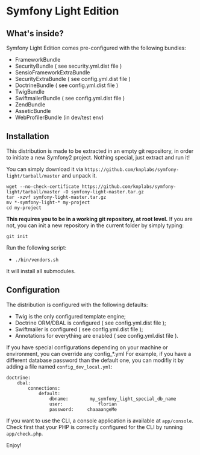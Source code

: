 Symfony Light Edition
=================

What's inside?
--------------

Symfony Light Edition comes pre-configured with the following bundles:

 * FrameworkBundle
 * SecurityBundle ( see security.yml.dist file )
 * SensioFrameworkExtraBundle
 * SecurityExtraBundle ( see config.yml.dist file )
 * DoctrineBundle ( see config.yml.dist file )
 * TwigBundle
 * SwiftmailerBundle ( see config.yml.dist file )
 * ZendBundle
 * AsseticBundle
 * WebProfilerBundle (in dev/test env)

Installation
---------------------

This distribution is made to be extracted in an empty git repository, in order to initiate a new Symfony2 project.
Nothing special, just extract and run it!

You can simply download it via `https://github.com/knplabs/symfony-light/tarball/master` and unpack it.

    wget --no-check-certificate https://github.com/knplabs/symfony-light/tarball/master -O symfony-light-master.tar.gz
    tar -xzvf symfony-light-master.tar.gz
    mv *-symfony-light-* my-project
    cd my-project


**This requires you to be in a working git repository, at root level.**
If you are not, you can init a new repository in the current folder by simply typing:

    git init

Run the following script:

 * `./bin/vendors.sh`

It will install all submodules.



Configuration
-------------

The distribution is configured with the following defaults:

 * Twig is the only configured template engine;
 * Doctrine ORM/DBAL is configured ( see config.yml.dist file );
 * Swiftmailer is configured ( see config.yml.dist file );
 * Annotations for everything are enabled ( see config.yml.dist file ).

If you have special configurations depending on your machine or environment, you can override any config_*.yml
For example, if you have a different database password than the default one, you can modifiy it by adding a file named `config_dev_local.yml`:

    doctrine:
        dbal:
            connections:
                default:
                    dbname:        my_symfony_light_special_db_name
                    user:             florian
                    password:     chaaaangeMe


If you want to use the CLI, a console application is available at
`app/console`. Check first that your PHP is correctly configured for the CLI
by running `app/check.php`.

Enjoy!
